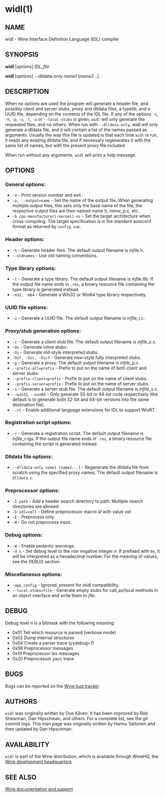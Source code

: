 # widl(1)

## NAME
widl - Wine Interface Definition Language (IDL) compiler

## SYNOPSIS

**widl** [*options*] *IDL_file*

**widl** [*options*] --dlldata-only *name1* [*name2...*]

## DESCRIPTION

When no options are used the program will generate a header file, and possibly client and server stubs, proxy and dlldata files, a typelib, and a UUID file, depending on the contents of the IDL file. If any of the options `-c`, `-h`, `-p`, `-s`, `-t`, `-u` or `--local-stubs` is given, `widl` will only generate the requested files, and no others. When run with `--dlldata-only`, widl will only generate a dlldata file, and it will contain a list of the names passed as arguments. Usually the way this file is updated is that each time `widl` is run, it reads any existing dlldata file, and if necessary regenerates it with the same list of names, but with the present proxy file included.

When run without any arguments, `widl` will print a help message.

## OPTIONS

### General options:

- `-V` - Print version number and exit.
- `-o, --output=name` - Set the name of the output file. When generating multiple output files, this sets only the base name of the file; the respective output files are then named *name*.h, *name*_p.c, etc.
- `-b cpu-manufacturer[-kernel]-os` - Set the target architecture when cross-compiling. The target specification is in the standard autoconf format as returned by `config.sub`.

### Header options:

- `-h` - Generate header files. The default output filename is *infile*.h.
- `--oldnames` - Use old naming conventions.

### Type library options:

- `-t` - Generate a type library. The default output filename is *infile*.tlb. If the output file name ends in `.res`, a binary resource file containing the type library is generated instead.
- `-m32, -m64` - Generate a Win32 or Win64 type library respectively.

### UUID file options:

- `-u` - Generate a UUID file. The default output filename is *infile*_i.c.

### Proxy/stub generation options:

- `-c` - Generate a client stub file. The default output filename is *infile*_c.c.
- `-Os` - Generate inline stubs.
- `-Oi` - Generate old-style interpreted stubs.
- `-Oif, -Oic, -Oicf` - Generate new-style fully interpreted stubs.
- `-p` - Generate a proxy. The default output filename is *infile*_p.c.
- `--prefix-all=prefix` - Prefix to put on the name of both client and server stubs.
- `--prefix-client=prefix` - Prefix to put on the name of client stubs.
- `--prefix-server=prefix` - Prefix to put on the name of server stubs.
- `-s` - Generate a server stub file. The default output filename is *infile*_s.c.
- `--win32`, `--win64` - Only generate 32-bit or 64-bit code respectively (the default is to generate both 32-bit and 64-bit versions into the same destination file).
- `--rt` - Enable additional language extensions for IDL to support WinRT.

### Registration script options:

- `-r` - Generate a registration script. The default output filename is *infile*_r.rgs. If the output file name ends in `.res`, a binary resource file containing the script is generated instead.

### Dlldata file options:

- `--dlldata-only name1 [name2...]` - Regenerate the dlldata file from scratch using the specified proxy names. The default output filename is `dlldata.c`.

### Preprocessor options:

- `-I path` - Add a header search directory to path. Multiple search directories are allowed.
- `-D id[=val]` - Define preprocessor macro *id* with value *val*.
- `-E` - Preprocess only.
- `-N` - Do not preprocess input.

### Debug options:

- `-W` - Enable pedantic warnings.
- `-d n` - Set debug level to the non negative integer *n*. If prefixed with `0x`, it will be interpreted as a hexadecimal number. For the meaning of values, see the DEBUG section.

### Miscellaneous options:

- `-app_config` - Ignored, present for midl compatibility.
- `--local-stubs=file` - Generate empty stubs for call_as/local methods in an object interface and write them to *file*.

## DEBUG

Debug level *n* is a bitmask with the following meaning:
- 0x01 Tell which resource is parsed (verbose mode)
- 0x02 Dump internal structures
- 0x04 Create a parser trace (yydebug=1)
- 0x08 Preprocessor messages
- 0x10 Preprocessor lex messages
- 0x20 Preprocessor yacc trace

## BUGS

Bugs can be reported on the [Wine bug tracker](http://bugs.winehq.org).

## AUTHORS

`widl` was originally written by Ove Kåven. It has been improved by Rob Shearman, Dan Hipschman, and others. For a complete list, see the git commit logs. This man page was originally written by Hannu Valtonen and then updated by Dan Hipschman.

## AVAILABILITY

`widl` is part of the Wine distribution, which is available through WineHQ, the [Wine development headquarters](http://www.winehq.org/).

## SEE ALSO

[Wine documentation and support](http://www.winehq.org/help)